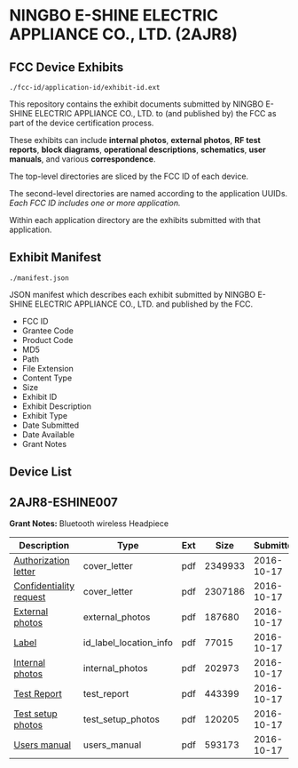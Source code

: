 # NINGBO E-SHINE ELECTRIC APPLIANCE CO., LTD. (2AJR8)
## FCC Device Exhibits

```
./fcc-id/application-id/exhibit-id.ext
```

This repository contains the exhibit documents submitted by NINGBO E-SHINE ELECTRIC APPLIANCE CO., LTD. to (and published by) the FCC as part of the device certification process.

These exhibits can include **internal photos**, **external photos**, **RF test reports**, **block diagrams**, **operational descriptions**, **schematics**, **user manuals**, and various **correspondence**.

The top-level directories are sliced by the FCC ID of each device.

The second-level directories are named according to the application UUIDs. *Each FCC ID includes one or more application.*

Within each application directory are the exhibits submitted with that application. 

## Exhibit Manifest

```
./manifest.json
```

JSON manifest which describes each exhibit submitted by NINGBO E-SHINE ELECTRIC APPLIANCE CO., LTD. and published by the FCC.

- FCC ID
- Grantee Code
- Product Code
- MD5
- Path
- File Extension
- Content Type
- Size
- Exhibit ID
- Exhibit Description
- Exhibit Type
- Date Submitted
- Date Available
- Grant Notes

## Device List
## 2AJR8-ESHINE007
**Grant Notes:** Bluetooth wireless Headpiece

| Description | Type | Ext | Size | Submitted | Available |
| ----------- | ---- | --- | ---- | --------- | --------- |
| [Authorization letter](2AJR8-ESHINE007/334114511e51c3dd379ba1d928677e16/3165180.pdf) | cover_letter | pdf | 2349933 | 2016-10-17 | 2016-10-17 |
| [Confidentiality request](2AJR8-ESHINE007/334114511e51c3dd379ba1d928677e16/3165181.pdf) | cover_letter | pdf | 2307186 | 2016-10-17 | 2016-10-17 |
| [External photos](2AJR8-ESHINE007/334114511e51c3dd379ba1d928677e16/3165176.pdf) | external_photos | pdf | 187680 | 2016-10-17 | 2016-10-17 |
| [Label](2AJR8-ESHINE007/334114511e51c3dd379ba1d928677e16/3165182.pdf) | id_label_location_info | pdf | 77015 | 2016-10-17 | 2016-10-17 |
| [Internal photos](2AJR8-ESHINE007/334114511e51c3dd379ba1d928677e16/3165177.pdf) | internal_photos | pdf | 202973 | 2016-10-17 | 2016-10-17 |
| [Test Report](2AJR8-ESHINE007/334114511e51c3dd379ba1d928677e16/3165183.pdf) | test_report | pdf | 443399 | 2016-10-17 | 2016-10-17 |
| [Test setup photos](2AJR8-ESHINE007/334114511e51c3dd379ba1d928677e16/3165178.pdf) | test_setup_photos | pdf | 120205 | 2016-10-17 | 2016-10-17 |
| [Users manual](2AJR8-ESHINE007/334114511e51c3dd379ba1d928677e16/3165179.pdf) | users_manual | pdf | 593173 | 2016-10-17 | 2016-10-17 |
